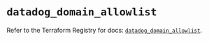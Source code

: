# `datadog_domain_allowlist`

Refer to the Terraform Registry for docs: [`datadog_domain_allowlist`](https://registry.terraform.io/providers/datadog/datadog/3.59.1/docs/resources/domain_allowlist).
